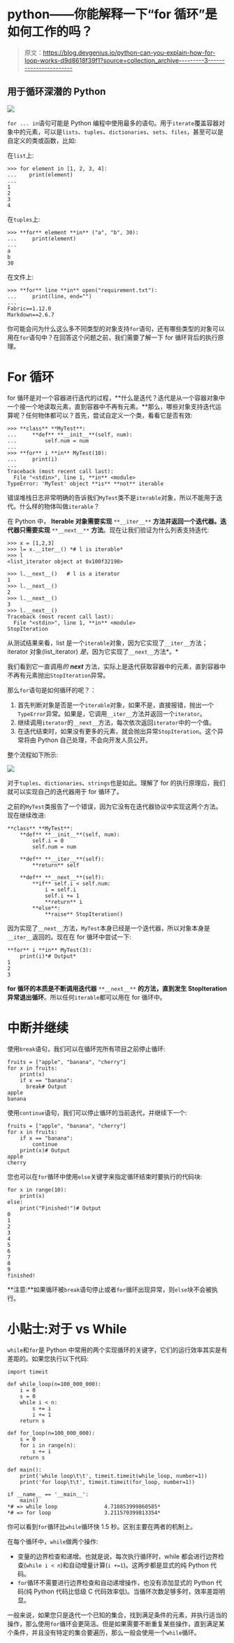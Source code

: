 # python——你能解释一下“for 循环”是如何工作的吗？

> 原文：<https://blog.devgenius.io/python-can-you-explain-how-for-loop-works-d9d8618f39f1?source=collection_archive---------3----------------------->

## 用于循环深潜的 Python

![](img/9ad181b21eac7387b99262dffc55fb73.png)

`for ... in`语句可能是 Python 编程中使用最多的语句。用于`iterate`覆盖容器对象中的元素，可以是`lists`、`tuples`、`dictionaries`、`sets`、`files`，甚至可以是自定义的类或函数，比如:

在`list`上:

```
>>> for element in [1, 2, 3, 4]:
...    print(element)
...
1
2
3
4
```

在`tuples`上:

```
>>> **for** element **in** ("a", "b", 30):
...     print(element)
...
a
b
30
```

在文件上:

```
>>> **for** line **in** open("requirement.txt"):
...     print(line, end="")
...
Fabric==1.12.0
Markdown==2.6.7
```

你可能会问为什么这么多不同类型的对象支持`for`语句，还有哪些类型的对象可以用在`for`语句中？在回答这个问题之前，我们需要了解一下 for 循环背后的执行原理。

# For 循环

for 循环是对一个容器进行迭代的过程，**什么是迭代？迭代是从一个容器对象中一个接一个地读取元素，直到容器中不再有元素。**那么，哪些对象支持迭代运算呢？任何物体都可以？首先，尝试自定义一个类，看看它是否有效:

```
>>> **class** **MyTest**:
...     **def** **__init__**(self, num):
...         self.num = num
...
>>> **for** i **in** MyTest(10):
...     print(i)
...
Traceback (most recent call last):
  File "<stdin>", line 1, **in** <module>
TypeError: 'MyTest' object **is** **not** iterable
```

错误堆栈日志非常明确的告诉我们`MyTest`类不是`iterable`对象，所以不能用于迭代。什么样的物体叫做`iterable`？

在 Python 中， **Iterable 对象需要实现** `**__iter__**` **方法并返回一个迭代器。迭代器只需要实现** `**__next__**` **方法**。现在让我们验证为什么列表支持迭代:

```
>>> x = [1,2,3]
>>> l= x.__iter__() *# l is iterable*
>>> l
<list_iterator object at 0x100f32198>

>>> l.__next__()   # l is a iterator
1
>>> l.__next__()
2
>>> l.__next__()
3
>>> l.__next__()
Traceback (most recent call last):
  File "<stdin>", line 1, **in** <module>
StopIteration
```

从测试结果来看，list 是一个`iterable`对象，因为它实现了`__iter__`方法；iterator 对象(list_iterator) *是*，因为它实现了`__next__`方法*。*

我们看到它一直调用*的 __next__* 方法，实际上是迭代获取容器中的元素，直到容器中不再有元素抛出`StopIteration`异常。

那么`for`语句是如何循环的呢？：

1.  首先判断对象是否是一个`iterable`对象，如果不是，直接报错，抛出一个`TypeError`异常。如果是，它调用`__iter__`方法并返回一个`iterator`。
2.  继续调用`iterator`的`__next__`方法，每次依次返回`iterator`中的一个值。
3.  在迭代结束时，如果没有更多的元素，就会抛出异常`StopIteration`。这个异常将由 Python 自己处理，不会向开发人员公开。

整个流程如下所示:

![](img/411966c164a4e568b1e26a7851438db9.png)

对于`tuples`、`dictionaries`、`strings`也是如此。理解了 for 的执行原理后，我们就可以实现自己的迭代器用于 for 循环了。

之前的`MyTest`类报告了一个错误，因为它没有在迭代器协议中实现这两个方法。现在继续改进:

```
**class** **MyTest**:
    **def** **__init__**(self, num):
        self.i = 0
        self.num = num

    **def** **__iter__**(self):
        **return** self

    **def** **__next__**(self):
        **if** self.i < self.num:
            i = self.i
            self.i += 1
            **return** i
        **else**:
            **raise** StopIteration()
```

因为实现了`__next__`方法，`MyTest`本身已经是一个迭代器，所以对象本身是`__iter__`返回的。现在在 for 循环中尝试一下:

```
**for** i **in** MyTest(3):
    print(i)*# Output*
1
2
3
```

**for 循环的本质是不断调用迭代器** `**__next__**` **的方法，直到发生 StopIteration 异常退出循环**。所以任何`iterable`都可以用在 for 循环中。

# 中断并继续

使用`break`语句，我们可以在循环完所有项目之前停止循环:

```
fruits = ["apple", "banana", "cherry"]
for x in fruits:
    print(x)
    if x == "banana":
      break# Output
apple
banana
```

使用`continue`语句，我们可以停止循环的当前迭代，并继续下一个:

```
fruits = ["apple", "banana", "cherry"]
for x in fruits:
    if x == "banana":
        continue
    print(x)# Output
apple
cherry
```

您也可以在`for`循环中使用`else`关键字来指定循环结束时要执行的代码块:

```
for x in range(10):
    print(x)
else:
    print("Finished!")# Output
0
1
2
3
4
5
6
7
8
9
finished!
```

**注意:**如果循环被`break`语句停止或者`for`循环出现异常，则`else`块不会被执行。

# 小贴士:对于 vs While

`while`和`for`是 Python 中常用的两个实现循环的关键字，它们的运行效率其实是有差距的。如果您执行以下代码:

```
import timeit

def while_loop(n=100_000_000):
    i = 0
    s = 0
    while i < n:
        s += i
        i += 1
    return s

def for_loop(n=100_000_000):
    s = 0
    for i in range(n):
        s += i
    return s

def main():
    print('while loop\t\t', timeit.timeit(while_loop, number=1))
    print('for loop\t\t', timeit.timeit(for_loop, number=1))

if __name__ == '__main__':
    main()
*# => while loop               4.718853999860585*
*# => for loop                 3.211570399813354*
```

你可以看到`for`循环比`while`循环快 1.5 秒。区别主要在两者的机制上。

在每个循环中，`while`做两个操作:

*   变量的边界检查和递增。也就是说，每次执行循环时，while 都会进行边界检查(`while i < n`)和自动增量计算(`i +=1`)。这两步都是显式的纯 Python 代码。
*   `for`循环不需要进行边界检查和自动递增操作，也没有添加显式的 Python 代码(纯 Python 代码比低级 C 代码效率低)。当循环次数足够多时，效率差距明显。

一般来说，如果您只是迭代一个已知的集合，找到满足条件的元素，并执行适当的操作，那么使用`for`循环会更简洁。但是如果需要不断重复某些操作，直到满足某个条件，并且没有特定的集合要遍历，那么一般会使用一个`while`循环。